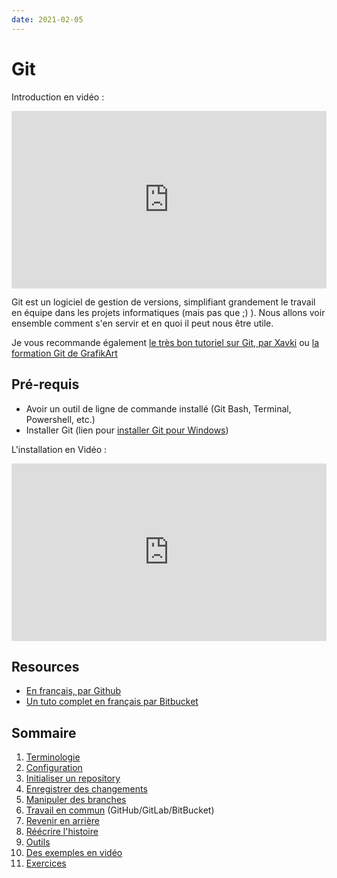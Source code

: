 ```yaml
---
date: 2021-02-05
---
```


# Git

Introduction en vidéo : 

<div style="position: relative; padding-bottom: 56.25%; height: 0;"><iframe src="https://www.loom.com/embed/55b8f8a0bbc94c189bb7319572371770" frameborder="0" webkitallowfullscreen mozallowfullscreen allowfullscreen style="position: absolute; top: 0; left: 0; width: 100%; height: 100%;"></iframe></div>

Git est un logiciel de gestion de versions, simplifiant grandement le travail en équipe dans les projets informatiques (mais pas que ;) ). Nous allons voir ensemble comment s'en servir et en quoi il peut nous être utile.

Je vous recommande également [le très bon tutoriel sur Git, par Xavki](https://www.youtube.com/watch?v=0sGQgfUdCAY&list=PLn6POgpklwWpUfM8BaIU1deH6peqHdmWL) ou [la formation Git de GrafikArt](https://grafikart.fr/formations/git)

## Pré-requis

- Avoir un outil de ligne de commande installé (Git Bash, Terminal, Powershell, etc.)
- Installer Git (lien pour [installer Git pour Windows](https://git-scm.com/download/win))

L'installation en Vidéo :

<div style="position: relative; padding-bottom: 56.25%; height: 0;"><iframe src="https://www.loom.com/embed/1a793713a89d4e4581e0261cb2679e52" frameborder="0" webkitallowfullscreen mozallowfullscreen allowfullscreen style="position: absolute; top: 0; left: 0; width: 100%; height: 100%;"></iframe></div>


## Resources

- [En français, par Github](https://training.github.com/downloads/fr/github-git-cheat-sheet.pdf)
- [Un tuto complet en français par Bitbucket](https://www.atlassian.com/fr/git/tutorials)

## Sommaire

1. [Terminologie](0-terminologie.md)
2. [Configuration](1-before_start.md)
3. [Initialiser un repository](2-init_local.md)
4. [Enregistrer des changements](3-record_changes.md)
5. [Manipuler des branches](4-branches.md)
6. [Travail en commun](5-common-work.md) (GitHub/GitLab/BitBucket)
7. [Revenir en arrière](6-rollback.md)
8. [Réécrire l'histoire](7-rewrite-history.md)
9. [Outils](8-tools.md)
10. [Des exemples en vidéo](99-examples.md)
11. [Exercices](98-exercices.md)
